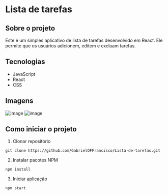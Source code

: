 # Lista de tarefas

## Sobre o projeto
Este é um simples aplicativo de lista de tarefas desenvolvido em React. Ele permite que os usuários adicionem, editem e excluam tarefas.

## Tecnologias
* JavaScript
* React
* CSS

## Imagens
![image](https://github.com/GabrielOFFrancisco/Lista-de-tarefas/assets/128921650/753b0b4b-697e-4ce7-bb27-c1ae358b2bdd)
![image](https://github.com/GabrielOFFrancisco/Lista-de-tarefas/assets/128921650/d7e88e11-c953-4e0e-9cb5-e1ad7f442e0c)

## Como iniciar o projeto
1. Clonar repositório
```
git clone https://github.com/GabrielOFFrancisco/Lista-de-tarefas.git
```
2. Instalar pacotes NPM
```
npm install
```
3. Iniciar aplicação
```
npm start
```
